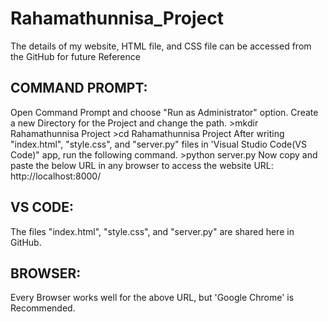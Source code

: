 # Rahamathunnisa_Project
The details of my website, HTML file, and CSS file can be accessed from the GitHub for future Reference

COMMAND PROMPT:
---------------
Open Command Prompt and choose "Run as Administrator" option.
Create a new Directory for the Project and change the path.
	>mkdir Rahamathunnisa Project
	>cd Rahamathunnisa Project
After writing "index.html", "style.css", and "server.py" files in 'Visual Studio Code(VS Code)" app, run the following command.
	>python server.py
Now copy and paste the below URL in any browser to access the website
	URL: http://localhost:8000/


VS CODE:
--------
The files "index.html", "style.css", and "server.py" are shared here in GitHub.


BROWSER:
--------
Every Browser works well for the above URL, but 'Google Chrome' is Recommended.
